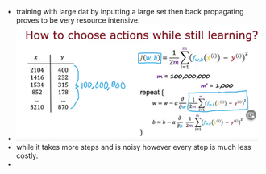 - training with large dat by inputting a large set then back propagating proves to be very resource intensive.
- ![image.png](../assets/image_1678226793580_0.png)
- while it takes more steps and is noisy however every step is much less costly.
-